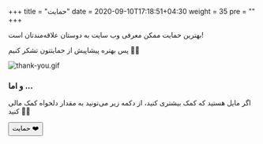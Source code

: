 +++
title = "حمایت"
date = 2020-09-10T17:18:51+04:30
weight = 35
pre = "<i class='fa fa-heart' ></i>"
+++

بهترین حمایت ممکن معرفی وب سایت به دوستان علاقه‌مند‌تان است!

پس بهتره پیشاپیش از حمایتتون تشکر کنیم 🥰✨

![thank-you.gif](../gifs/thank-you.gif)

### و اما ...
اگر مایل هستید که کمک بیشتری کنید، از دکمه زیر می‌تونید به مقدار دلخواه کمک مالی کنید 🙂💸

<a href="https://ppng.ir/mlcourse">
<button class="button" > حمایت ❤️  </button>
</a>